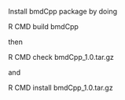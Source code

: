 Install bmdCpp package by doing

R CMD build bmdCpp

then

R CMD check bmdCpp_1.0.tar.gz

and 

R CMD install bmdCpp_1.0.tar.gz
